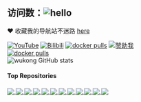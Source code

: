 ## 访问数：![hello](https://views.whatilearened.today/views/github/wukongdaily/deplives.svg)

❤️ 收藏我的导航站不迷路 [here](https://tvhelper.cpolar.top/)

[![YouTube](https://img.shields.io/badge/YouTube-123456?logo=youtube&labelColor=ff0000)](https://www.youtube.com/@wukongdaily)
[![Bilibili](https://img.shields.io/badge/Bilibili-123456?logo=bilibili&logoColor=fff&labelColor=fb7299)](https://space.bilibili.com/250915741)
[![docker pulls](https://img.shields.io/docker/pulls/wukongdaily/box.svg?logo=docker&label=盒子助手下载次数)](https://hub.docker.com/r/wukongdaily/box)
[![赞助我](https://img.shields.io/badge/赞助我-支持作者的项目-orange?logo=github)](https://wkdaily.cpolar.top/01)<br>
[![docker pulls](https://img.shields.io/docker/pulls/wukongdaily/istoreos-image.svg?logo=docker&label=istoreos-for-arm64下载次数)](https://hub.docker.com/r/wukongdaily/istoreos-image)<br>
![wukong GitHub stats](https://github-readme-stats.vercel.app/api?username=wukongdaily&show_icons=true&theme=cobalt)
#### Top Repositories


<a href="https://github.com/wukongdaily/pan/releases/tag/img">
  <img align="center" src="https://github-readme-stats.vercel.app/api/pin/?username=wukongdaily&repo=pan&theme=buefy" />
</a>
<a href="https://github.com/wukongdaily/AutoBuildImmortalWrt">
  <img align="center" src="https://github-readme-stats.vercel.app/api/pin/?username=wukongdaily&repo=AutoBuildImmortalWrt&theme=buefy" />
</a>
<a href="https://github.com/wukongdaily/img-installer">
  <img align="center" src="https://github-readme-stats.vercel.app/api/pin/?username=wukongdaily&repo=img-installer&theme=buefy" />
</a>
<a href="https://github.com/wukongdaily/DockerTarBuilder">
  <img align="center" src="https://github-readme-stats.vercel.app/api/pin/?username=wukongdaily&repo=DockerTarBuilder&theme=buefy" />
</a>
<a href="https://github.com/wukongdaily/RunFilesBuilder">
  <img align="center" src="https://github-readme-stats.vercel.app/api/pin/?username=wukongdaily&repo=RunFilesBuilder&theme=buefy" />
</a>
<a href="https://github.com/wukongdaily/OrangePiShell">
  <img align="center" src="https://github-readme-stats.vercel.app/api/pin/?username=wukongdaily&repo=OrangePiShell&theme=buefy" />
</a>
<a href="https://github.com/wukongdaily/tvhelper-docker">
  <img align="center" src="https://github-readme-stats.vercel.app/api/pin/?username=wukongdaily&repo=tvhelper-docker&theme=buefy" />
</a>
<a href="https://github.com/wukongdaily/gl-inet-onescript">
  <img align="center" src="https://github-readme-stats.vercel.app/api/pin/?username=wukongdaily&repo=gl-inet-onescript&theme=buefy" />
</a>
<a href="https://github.com/wukongdaily/OneKVM">
  <img align="center" src="https://github-readme-stats.vercel.app/api/pin/?username=wukongdaily&repo=OneKVM&theme=buefy" />
</a>

<a href="https://github.com/wukongdaily/OpenBackRestore">
  <img align="center" src="https://github-readme-stats.vercel.app/api/pin/?username=wukongdaily&repo=OpenBackRestore&theme=buefy" />
</a>
<a href="https://github.com/wukongdaily/tvhelper">
  <img align="center" src="https://github-readme-stats.vercel.app/api/pin/?username=wukongdaily&repo=tvhelper&theme=buefy" />
</a>
<a href="https://github.com/wukongdaily/be3600">
  <img align="center" src="https://github-readme-stats.vercel.app/api/pin/?username=wukongdaily&repo=be3600&theme=buefy" />
</a>


<br />
<br />
